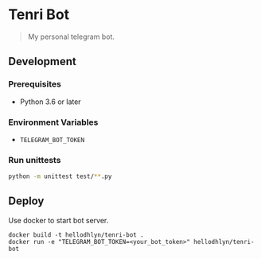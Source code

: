 # Tenri Bot

> My personal telegram bot.

## Development

### Prerequisites

  - Python 3.6 or later

### Environment Variables

  - `TELEGRAM_BOT_TOKEN`

### Run unittests

```sh
python -m unittest test/**.py
```

## Deploy

Use docker to start bot server.

```
docker build -t hellodhlyn/tenri-bot .
docker run -e "TELEGRAM_BOT_TOKEN=<your_bot_token>" hellodhlyn/tenri-bot
```
